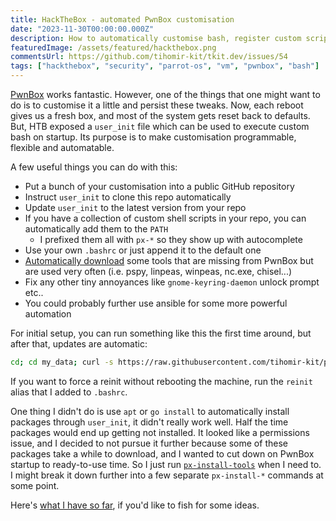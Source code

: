 ```yaml
---
title: HackTheBox - automated PwnBox customisation
date: "2023-11-30T00:00:00.000Z"
description: How to automatically customise bash, register custom scripts and download some commonly used, but missing tools in your PwnBox instance?
featuredImage: /assets/featured/hackthebox.png
commentsUrl: https://github.com/tihomir-kit/tkit.dev/issues/54
tags: ["hackthebox", "security", "parrot-os", "vm", "pwnbox", "bash"]
---
```


[PwnBox](https://help.hackthebox.com/en/articles/5185608-introduction-to-pwnbox) works fantastic. However, one of the things that one might want to do is to customise it a little and persist these tweaks. Now, each reboot gives us a fresh box, and most of the system gets reset back to defaults. But, HTB exposed a `user_init` file which can be used to execute custom bash on startup. Its purpose is to make customisation programmable, flexible and automatable.

A few useful things you can do with this:

- Put a bunch of your customisation into a public GitHub repository
- Instruct `user_init` to clone this repo automatically
- Update `user_init` to the latest version from your repo
- If you have a collection of custom shell scripts in your repo, you can automatically add them to the `PATH`
  - I prefixed them all with `px-*` so they show up with autocomplete
- Use your own `.bashrc` or just append it to the default one
- [Automatically download](https://github.com/tihomir-kit/planq/blob/main/scripts/px-download-bin-tools) some tools that are missing from PwnBox but are used very often (i.e. pspy, linpeas, winpeas, nc.exe, chisel...)
- Fix any other tiny annoyances like `gnome-keyring-daemon` unlock prompt etc..
- You could probably further use ansible for some more powerful automation

For initial setup, you can run something like this the first time around, but after that, updates are automatic:

```sh
cd; cd my_data; curl -s https://raw.githubusercontent.com/tihomir-kit/planq/main/user_init > user_init; ./user_init; . ~/.bashrc
```

If you want to force a reinit without rebooting the machine, run the `reinit` alias that I added to `.bashrc`.

One thing I didn't do is use `apt` or `go install` to automatically install packages through `user_init`, it didn't really work well. Half the time packages would end up getting not installed. It looked like a permissions issue, and I decided to not pursue it further because some of these packages take a while to download, and I wanted to cut down on PwnBox startup to ready-to-use time. So I just run [`px-install-tools`](https://github.com/tihomir-kit/planq) when I need to. I might break it down further into a few separate `px-install-*` commands at some point.

Here's [what I have so far](https://github.com/tihomir-kit/planq), if you'd like to fish for some ideas.
